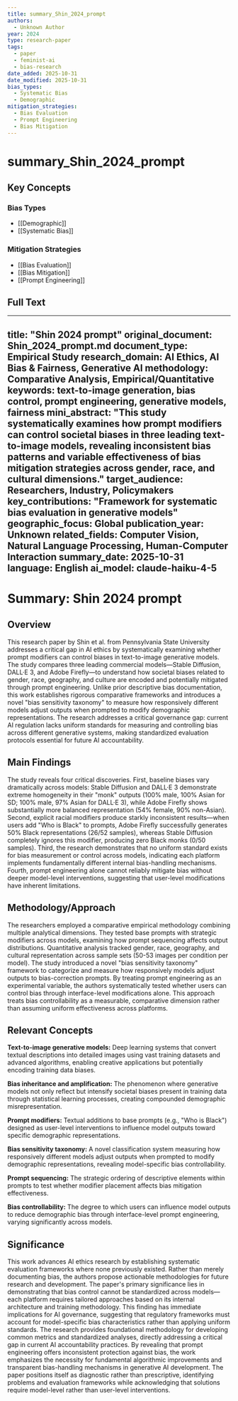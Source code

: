 ```yaml
---
title: summary_Shin_2024_prompt
authors:
  - Unknown Author
year: 2024
type: research-paper
tags:
  - paper
  - feminist-ai
  - bias-research
date_added: 2025-10-31
date_modified: 2025-10-31
bias_types:
  - Systematic Bias
  - Demographic
mitigation_strategies:
  - Bias Evaluation
  - Prompt Engineering
  - Bias Mitigation
---
```


# summary_Shin_2024_prompt

## Key Concepts

### Bias Types
- [[Demographic]]
- [[Systematic Bias]]

### Mitigation Strategies
- [[Bias Evaluation]]
- [[Bias Mitigation]]
- [[Prompt Engineering]]

## Full Text

---
title: "Shin 2024 prompt"
original_document: Shin_2024_prompt.md
document_type: Empirical Study
research_domain: AI Ethics, AI Bias & Fairness, Generative AI
methodology: Comparative Analysis, Empirical/Quantitative
keywords: text-to-image generation, bias control, prompt engineering, generative models, fairness
mini_abstract: "This study systematically examines how prompt modifiers can control societal biases in three leading text-to-image models, revealing inconsistent bias patterns and variable effectiveness of bias mitigation strategies across gender, race, and cultural dimensions."
target_audience: Researchers, Industry, Policymakers
key_contributions: "Framework for systematic bias evaluation in generative models"
geographic_focus: Global
publication_year: Unknown
related_fields: Computer Vision, Natural Language Processing, Human-Computer Interaction
summary_date: 2025-10-31
language: English
ai_model: claude-haiku-4-5
---

# Summary: Shin 2024 prompt

## Overview

This research paper by Shin et al. from Pennsylvania State University addresses a critical gap in AI ethics by systematically examining whether prompt modifiers can control biases in text-to-image generative models. The study compares three leading commercial models—Stable Diffusion, DALL·E 3, and Adobe Firefly—to understand how societal biases related to gender, race, geography, and culture are encoded and potentially mitigated through prompt engineering. Unlike prior descriptive bias documentation, this work establishes rigorous comparative frameworks and introduces a novel "bias sensitivity taxonomy" to measure how responsively different models adjust outputs when prompted to modify demographic representations. The research addresses a critical governance gap: current AI regulation lacks uniform standards for measuring and controlling bias across different generative systems, making standardized evaluation protocols essential for future AI accountability.

## Main Findings

The study reveals four critical discoveries. First, baseline biases vary dramatically across models: Stable Diffusion and DALL·E 3 demonstrate extreme homogeneity in their "monk" outputs (100% male, 100% Asian for SD; 100% male, 97% Asian for DALL·E 3), while Adobe Firefly shows substantially more balanced representation (54% female, 90% non-Asian). Second, explicit racial modifiers produce starkly inconsistent results—when users add "Who is Black" to prompts, Adobe Firefly successfully generates 50% Black representations (26/52 samples), whereas Stable Diffusion completely ignores this modifier, producing zero Black monks (0/50 samples). Third, the research demonstrates that no uniform standard exists for bias measurement or control across models, indicating each platform implements fundamentally different internal bias-handling mechanisms. Fourth, prompt engineering alone cannot reliably mitigate bias without deeper model-level interventions, suggesting that user-level modifications have inherent limitations.

## Methodology/Approach

The researchers employed a comparative empirical methodology combining multiple analytical dimensions. They tested base prompts with strategic modifiers across models, examining how prompt sequencing affects output distributions. Quantitative analysis tracked gender, race, geography, and cultural representation across sample sets (50-53 images per condition per model). The study introduced a novel "bias sensitivity taxonomy" framework to categorize and measure how responsively models adjust outputs to bias-correction prompts. By treating prompt engineering as an experimental variable, the authors systematically tested whether users can control bias through interface-level modifications alone. This approach treats bias controllability as a measurable, comparative dimension rather than assuming uniform effectiveness across platforms.

## Relevant Concepts

**Text-to-image generative models:** Deep learning systems that convert textual descriptions into detailed images using vast training datasets and advanced algorithms, enabling creative applications but potentially encoding training data biases.

**Bias inheritance and amplification:** The phenomenon where generative models not only reflect but intensify societal biases present in training data through statistical learning processes, creating compounded demographic misrepresentation.

**Prompt modifiers:** Textual additions to base prompts (e.g., "Who is Black") designed as user-level interventions to influence model outputs toward specific demographic representations.

**Bias sensitivity taxonomy:** A novel classification system measuring how responsively different models adjust outputs when prompted to modify demographic representations, revealing model-specific bias controllability.

**Prompt sequencing:** The strategic ordering of descriptive elements within prompts to test whether modifier placement affects bias mitigation effectiveness.

**Bias controllability:** The degree to which users can influence model outputs to reduce demographic bias through interface-level prompt engineering, varying significantly across models.

## Significance

This work advances AI ethics research by establishing systematic evaluation frameworks where none previously existed. Rather than merely documenting bias, the authors propose actionable methodologies for future research and development. The paper's primary significance lies in demonstrating that bias control cannot be standardized across models—each platform requires tailored approaches based on its internal architecture and training methodology. This finding has immediate implications for AI governance, suggesting that regulatory frameworks must account for model-specific bias characteristics rather than applying uniform standards. The research provides foundational methodology for developing common metrics and standardized analyses, directly addressing a critical gap in current AI accountability practices. By revealing that prompt engineering offers inconsistent protection against bias, the work emphasizes the necessity for fundamental algorithmic improvements and transparent bias-handling mechanisms in generative AI development. The paper positions itself as diagnostic rather than prescriptive, identifying problems and evaluation frameworks while acknowledging that solutions require model-level rather than user-level interventions.
